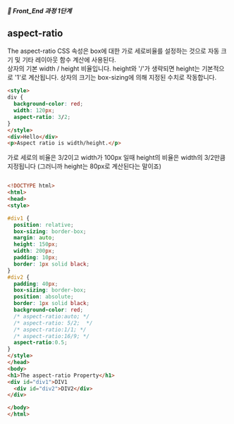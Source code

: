 ##### 🍑  Front_End 과정 1단계 


##  aspect-ratio
The aspect-ratio CSS 속성은 box에 대한 가로 세로비율를 설정하는 것으로 자동 크기 및 기타 레이아웃 함수 계산에 사용된다.    
상자의 기본 width / height 비율입니다. height와 '/'가 생략되면 height는 기본적으로 '1'로 계산됩니다. 상자의 크기는 box-sizing에 의해 지정된 수치로 작동합니다.  

```html
<style>
div {
  background-color: red;
  width: 120px;
  aspect-ratio: 3/2;
}
</style>
<div>Hello</div>
<p>Aspect ratio is width/height.</p> 
```   
가로 세로의 비율은 3/2이고 width가 100px 일때 height의 비율은 width의 3/2만큼 지정됩니다 (그러니까 height는 80px로 계산된다는 말이죠)


```html

<!DOCTYPE html>
<html>
<head>
<style>

#div1 {
  position: relative;
  box-sizing: border-box;
  margin: auto;
  height: 150px;
  width: 200px;
  padding: 10px;
  border: 1px solid black;
}
#div2 {
  padding: 40px;
  box-sizing: border-box;
  position: absolute;
  border: 1px solid black;
  background-color: red;
  /* aspect-ratio:auto; */
  /* aspect-ratio: 5/2;  */
  /* aspect-ratio:1/1; */
  /* aspect-ratio:16/9; */
  aspect-ratio:0.5;
}
</style>
</head>
<body>
<h1>The aspect-ratio Property</h1>
<div id="div1">DIV1
  <div id="div2">DIV2</div>
</div>

</body>
</html>

```

